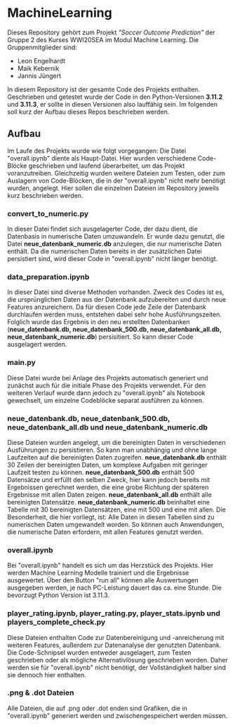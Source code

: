 # MachineLearning
Dieses Repository gehört zum Projekt _"Soccer Outcome Prediction"_ der Gruppe 2 des Kurses WWI20SEA im Modul Machine Learning. Die Gruppenmitglieder sind:
* Leon Engelhardt
* Maik Kebernik
* Jannis Jüngert

In diesem Repository ist der gesamte Code des Projekts enthalten. Geschrieben und getestet wurde der Code in den Python-Versionen **3.11.2** und **3.11.3**, er sollte in diesen Versionen also lauffähig sein. Im folgenden soll kurz der Aufbau dieses Repos beschrieben werden.

## Aufbau
Im Laufe des Projekts wurde wie folgt vorgegangen: Die Datei "overall.ipynb" diente als Haupt-Datei. Hier wurden verschiedene Code-Blöcke geschrieben und laufend überarbeitet, um das Projekt voranzutreiben. Gleichzeitig wurden weitere Dateien zum Testen, oder zum Auslagern von Code-Blöcken, die in der "overall.ipynb" nicht mehr benötigt wurden, angelegt. Hier sollen die einzelnen Dateien im Repository jeweils kurz beschrieben werden.

### convert_to_numeric.py
In dieser Datei findet sich ausgelagerter Code, der dazu dient, die Datenbasis in numerische Daten umzuwandeln. Er wurde dazu genutzt, die Datei **neue_datenbank_numeric.db** anzulegen, die nur numerische Daten enthält. Da die numerischen Daten bereits in der zusätzlichen Datei persistiert sind, wird dieser Code in "overall.ipynb" nicht länger benötigt.

### data_preparation.ipynb
In dieser Datei sind diverse Methoden vorhanden. Zweck des Codes ist es, die ursprünglichen Daten aus der Datenbank aufzubereiten und durch neue Features anzureichern. Da für diesen Code jede Zeile der Datenbank durchlaufen werden muss, entstehen dabei sehr hohe Ausführungszeiten. Folglich wurde das Ergebnis in den neu erstellten Datenbanken (**neue_datenbank.db, neue_datenbank_500.db, neue_datenbank_all.db, neue_datenbank_numeric.db**) persisitiert. So kann dieser Code ausgelagert werden.

### main.py
Diese Datei wurde bei Anlage des Projekts automatisch generiert und zunächst auch für die initiale Phase des Projekts verwendet. Für den weiteren Verlauf wurde dann jedoch zu "overall.ipynb" als Notebook gewechselt, um einzelne Codeblöcke separat ausführen zu können.

### neue_datenbank.db, neue_datenbank_500.db, neue_datenbank_all.db und neue_datenbank_numeric.db
Diese Dateien wurden angelegt, um die bereinigten Daten in verschiedenen Ausführungen zu persistieren. So kann man unabhängig und ohne lange Laufzeiten auf die bereinigten Daten zugreifen. **neue_datenbank.db** enthält 30 Zeilen der bereinigten Daten, um komplexe Aufgaben mit geringer Laufzeit testen zu können. **neue_datenbank_500.db** enthält 500 Datensätze und erfüllt den selben Zweck, hier kann jedoch bereits mit Ergebnissen gerechnet werden, die eine grobe Richtung der späteren Ergebnisse mit allen Daten zeigen. **neue_datenbank_all.db** enthält alle bereinigten Datensätze. **neue_datenbank_numeric.db** beinhaltet eine Tabelle mit 30 bereinigten Datensätzen, eine mit 500 und eine mit allen. Die Besonderheit, die hier vorliegt, ist: Alle Daten in diesen Tabellen sind zu numerischen Daten umgewandelt worden. So können auch Anwendungen, die numerische Daten erfordern, mit allen Features genutzt werden.

### overall.ipynb
Bei "overall.ipynb" handelt es sich um das Herzstück des Projekts. Hier werden Machine Learning Modelle trainiert und die Ergebnisse ausgewertet. Über den Button "run all" können alle Auswertungen ausgegeben werden, je nach PC-Leistung dauert das ca. eine Stunde. Die bevorzugt Python Version ist 3.11.3.

### player_rating.ipynb, player_rating.py, player_stats.ipynb und players_complete_check.py
Diese Dateien enthalten Code zur Datenbereinigung und -anreicherung mit weiteren Features, außerdem zur Datenanalyse der genutzten Datenbank. Die Code-Schnipsel wurden entweder ausgelagert, zum Testen geschrieben oder als mögliche Alternativlösung geschrieben worden. Daher werden sie für "overall.ipynb" nicht benötigt, der Vollständigkeit halber sind sie dennoch hier enthalten.

### .png & .dot Dateien
Alle Dateien, die auf .png oder .dot enden sind Grafiken, die in "overall.ipynb" generiert werden und zwischengespeichert werden müssen.
